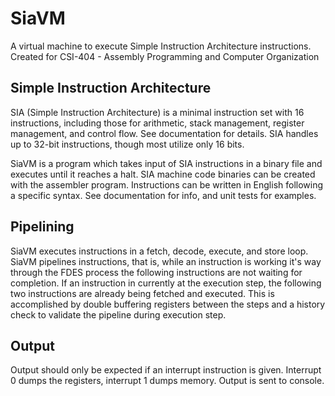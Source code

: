 # SiaVM

A virtual machine to execute Simple Instruction Architecture instructions. Created for CSI-404 - Assembly Programming and Computer Organization
 
 
## Simple Instruction Architecture
SIA (Simple Instruction Architecture) is a minimal instruction set with 16 instructions, including those for arithmetic, stack management, register management, and control flow. See documentation for details. SIA handles up to 32-bit instructions, though most utilize only 16 bits. 
 
SiaVM is a program which takes input of SIA instructions in a binary file and executes until it reaches a halt. SIA machine code binaries can be created with the assembler program. Instructions can be written in English following a specific syntax. See documentation for info, and unit tests for examples. 
 
 
## Pipelining
SiaVM executes instructions in a fetch, decode, execute, and store loop. SiaVM pipelines instructions, that is, while an instruction is working it's way through the FDES process the following instructions are not waiting for completion. If an instruction in currently at the execution step, the following two instructions are already being fetched and executed. This is accomplished by double buffering registers between the steps and a history check to validate the pipeline during execution step.
 
  
## Output
Output should only be expected if an interrupt instruction is given. Interrupt 0 dumps the registers, interrupt 1 dumps memory. Output is sent to console.
